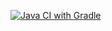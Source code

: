 [![Java CI with Gradle](https://github.com/Nazim1991/LessonThreeAUTOHomeWork/actions/workflows/grablew.yml/badge.svg)](https://github.com/Nazim1991/LessonThreeAUTOHomeWork/actions/workflows/grablew.yml)